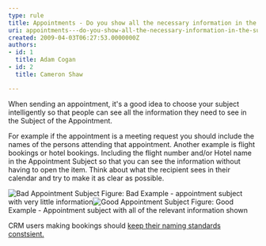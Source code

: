 ```yaml
---
type: rule
title: Appointments - Do you show all the necessary information in the subject?
uri: appointments---do-you-show-all-the-necessary-information-in-the-subject
created: 2009-04-03T06:27:53.0000000Z
authors:
- id: 1
  title: Adam Cogan
- id: 2
  title: Cameron Shaw

---
```




<span class='intro'> <p>​When sending an appointment, it's a good idea to choose your subject intelligently so that people can see all the information they need to see in the Subject of the Appointment.</p><p>​​For example if the appointment is a meeting request you should include the names of the persons attending that appointment. Another example is flight bookings or hotel bookings. Including the flight number and/or Hotel name in the Appointment Subject so that you can see the information without having to open the item. Think about what the recipient sees in their calendar and try to make it as clear as possible.​</p> </span>

  
<img src="/Communication/RulesToBetterEmail/PublishingImages/ApptSubjectBad_small.jpg" alt="Bad Appointment Subject" class="ms-rteCustom-ImageArea" /> 
<span class="ms-rteCustom-FigureBad">Figure&#58;&#160;Bad Example - appointment subject with very little information</span><img src="/Communication/RulesToBetterEmail/PublishingImages/ApptSubjectGood_small.jpg" alt="Good Appointment Subject" class="ms-rteCustom-ImageArea" /> 
<span class="ms-rteCustom-FigureGood">Figure&#58;&#160;Good Example - Appointment subject with all of the relevant information shown</span> 
<p>CRM users making bookings should <a href="/Communication/RulesToBetterCRMForUsers/Pages/Scheduling-Do-you-have-a-consistent-naming-convention-for-your-bookings.aspx">keep their naming standards constsient.</a>​</p>


